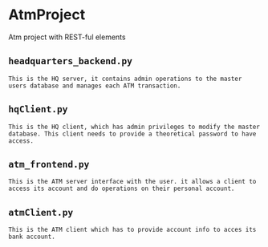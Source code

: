 # AtmProject

Atm project with REST-ful elements

## `headquarters_backend.py`

    This is the HQ server, it contains admin operations to the master users database and manages each ATM transaction.

## `hqClient.py`

    This is the HQ client, which has admin privileges to modify the master database. This client needs to provide a theoretical password to have access.

## `atm_frontend.py`

    This is the ATM server interface with the user. it allows a client to access its account and do operations on their personal account.

## `atmClient.py`

    This is the ATM client which has to provide account info to acces its bank account.
